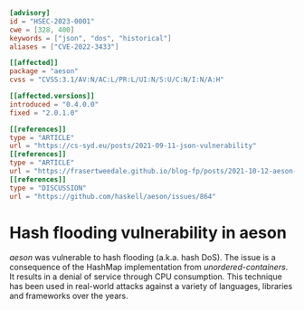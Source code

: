 ```toml
[advisory]
id = "HSEC-2023-0001"
cwe = [328, 400]
keywords = ["json", "dos", "historical"]
aliases = ["CVE-2022-3433"]

[[affected]]
package = "aeson"
cvss = "CVSS:3.1/AV:N/AC:L/PR:L/UI:N/S:U/C:N/I:N/A:H"

[[affected.versions]]
introduced = "0.4.0.0"
fixed = "2.0.1.0"

[[references]]
type = "ARTICLE"
url = "https://cs-syd.eu/posts/2021-09-11-json-vulnerability"
[[references]]
type = "ARTICLE"
url = "https://frasertweedale.github.io/blog-fp/posts/2021-10-12-aeson-hash-flooding-protection.html"
[[references]]
type = "DISCUSSION"
url = "https://github.com/haskell/aeson/issues/864"
```

# Hash flooding vulnerability in aeson

*aeson* was vulnerable to hash flooding (a.k.a. hash DoS).  The
issue is a consequence of the HashMap implementation from
*unordered-containers*.  It results in a denial of service through
CPU consumption.  This technique has been used in real-world attacks
against a variety of languages, libraries and frameworks over the
years.
